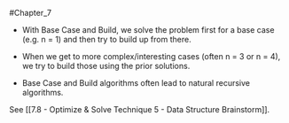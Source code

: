 #Chapter_7 
- With Base Case and Build, we solve the problem first for a base case (e.g. n = 1) and then try to build up from there.
- When we get to more complex/interesting cases (often n = 3 or n = 4), we try to build those using the prior solutions.

- Base Case and Build algorithms often lead to natural recursive algorithms.

See [[7.8 - Optimize & Solve Technique 5 - Data Structure Brainstorm]].
